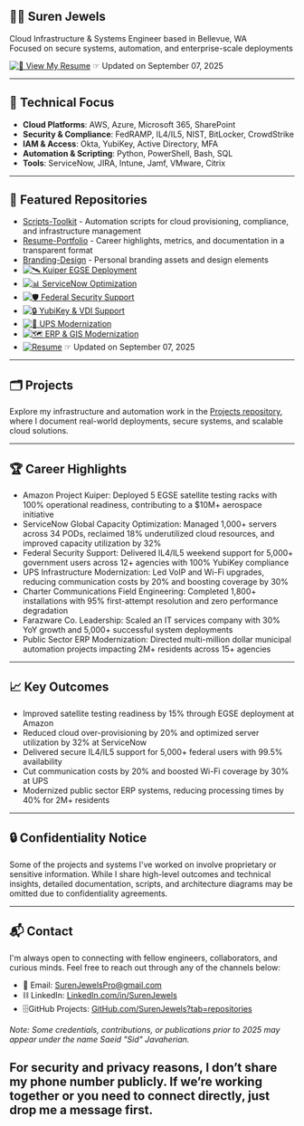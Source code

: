 ## 🗽🦅 Suren Jewels  

Cloud Infrastructure & Systems Engineer based in Bellevue, WA  
Focused on secure systems, automation, and enterprise-scale deployments

[![📄 View My Resume](https://img.shields.io/badge/Resume-View-blue)](https://github.com/Suren-Jewels/Resume-Portfolio/blob/main/SurenJewels_Resume.pdf) ☞ Updated on September 07, 2025

---

## 🎯 Technical Focus

- **Cloud Platforms**: AWS, Azure, Microsoft 365, SharePoint
- **Security & Compliance**: FedRAMP, IL4/IL5, NIST, BitLocker, CrowdStrike
- **IAM & Access**: Okta, YubiKey, Active Directory, MFA
- **Automation & Scripting**: Python, PowerShell, Bash, SQL
- **Tools**: ServiceNow, JIRA, Intune, Jamf, VMware, Citrix

---

## 📂 Featured Repositories

- [Scripts-Toolkit](https://github.com/Suren-Jewels/Scripts-Toolkit) - Automation scripts for cloud provisioning, compliance, and infrastructure management  
- [Resume-Portfolio](https://github.com/Suren-Jewels/Resume-Portfolio) - Career highlights, metrics, and documentation in a transparent format  
- [Branding-Design](https://github.com/Suren-Jewels/Branding-Design) - Personal branding assets and design elements
- [![🛰️ Kuiper EGSE Deployment](https://img.shields.io/badge/Kuiper%20EGSE-View%20Project-blue)](https://github.com/Suren-Jewels/Kuiper-EGSE-Deployment)
- [![📊 ServiceNow Optimization](https://img.shields.io/badge/ServiceNow-View%20Project-blue)](https://github.com/Suren-Jewels/ServiceNow-Capacity-Optimization)
- [![🛡️ Federal Security Support](https://img.shields.io/badge/Federal%20Support-View%20Project-blue)](https://github.com/Suren-Jewels/Federal-Security-Support)
- [![🔒 YubiKey & VDI Support](https://img.shields.io/badge/YubiKey%20%26%20VDI-View%20Project-blue)](https://github.com/Suren-Jewels/YubiKey-VDI-ServiceNow-Support)
- [![📡 UPS Modernization](https://img.shields.io/badge/UPS%20Modernization-View%20Project-blue)](https://github.com/Suren-Jewels/UPS-Infrastructure-Modernization)
- [![🗺️ ERP & GIS Modernization](https://img.shields.io/badge/ERP%20%26%20GIS-View%20Project-blue)](https://github.com/Suren-Jewels/ERP-GIS-Modernization)
- [![Resume](https://img.shields.io/badge/Resume-View-blue)](https://github.com/Suren-Jewels/Resume-Portfolio/blob/main/SurenJewels_Resume.pdf) ☞ Updated on September 07, 2025

---

## 🗂️ Projects

Explore my infrastructure and automation work in the [Projects repository](https://github.com/Suren-Jewels/Projects), where I document real-world deployments, secure systems, and scalable cloud solutions.

---

## 🏆 Career Highlights

- Amazon Project Kuiper: Deployed 5 EGSE satellite testing racks with 100% operational readiness, contributing to a $10M+ aerospace initiative
- ServiceNow Global Capacity Optimization: Managed 1,000+ servers across 34 PODs, reclaimed 18% underutilized cloud resources, and improved capacity utilization by 32%
- Federal Security Support: Delivered IL4/IL5 weekend support for 5,000+ government users across 12+ agencies with 100% YubiKey compliance
- UPS Infrastructure Modernization: Led VoIP and Wi-Fi upgrades, reducing communication costs by 20% and boosting coverage by 30%
- Charter Communications Field Engineering: Completed 1,800+ installations with 95% first-attempt resolution and zero performance degradation
- Farazware Co. Leadership: Scaled an IT services company with 30% YoY growth and 5,000+ successful system deployments
- Public Sector ERP Modernization: Directed multi-million dollar municipal automation projects impacting 2M+ residents across 15+ agencies

---

## 📈 Key Outcomes

- Improved satellite testing readiness by 15% through EGSE deployment at Amazon  
- Reduced cloud over-provisioning by 20% and optimized server utilization by 32% at ServiceNow  
- Delivered secure IL4/IL5 support for 5,000+ federal users with 99.5% availability  
- Cut communication costs by 20% and boosted Wi-Fi coverage by 30% at UPS  
- Modernized public sector ERP systems, reducing processing times by 40% for 2M+ residents

---

## 🔒 Confidentiality Notice

Some of the projects and systems I've worked on involve proprietary or sensitive information. While I share high-level outcomes and technical insights, detailed documentation, scripts, and architecture diagrams may be omitted due to confidentiality agreements.

---

## 📬 Contact

I'm always open to connecting with fellow engineers, collaborators, and curious minds. Feel free to reach out through any of the channels below:

- 📧 Email: [SurenJewelsPro@gmail.com](mailto:SurenJewelsPro@gmail.com)
- ⛓ LinkedIn: [LinkedIn.com/in/SurenJewels](https://linkedin.com/in/SurenJewels)
- 🗄️GitHub Projects: [GitHub.com/SurenJewels?tab=repositories](https://github.com/SurenJewels?tab=repositories)

*Note: Some credentials, contributions, or publications prior to 2025 may appear under the name Saeid "Sid" Javaherian.*

For security and privacy reasons, I don’t share my phone number publicly. If we’re working together or you need to connect directly, just drop me a message first.
---
